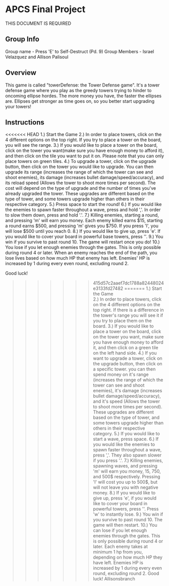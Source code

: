 # APCS Final Project
THIS DOCUMENT IS REQUIRED
## Group Info
Group name - Press 'E' to Self-Destruct (Pd. 9)
Group Members - Israel Velazquez and Allison Palisoul
## Overview
This game is called "towerDefense: the Tower Defense game". It's a tower defense game where you play as the greedy towers trying to hinder to oncoming ellipse hordes. The more money you have, the faster the ellipses are. Ellipses get stronger as time goes on, so you better start upgrading your towers!
## Instructions
<<<<<<< HEAD
1.) Start the Game
2.) In order to place towers, click on the 4 different options on the top right. If you try to place a tower on the board, you will see the range.
3.) If you would like to place a tower on the board, click on the tower you want(make sure you have enough money to afford it), and then click on the tile you want to put it on. Please note that you can only place towers on green tiles.
4.) To upgrade a tower, click on the upgrade button, then click on the tower you would like to upgrade. You can then upgrade its range (increases the range of which the tower can see and shoot enemies), its damage (increases bullet damage/speed/accuracy), and its reload speed (Allows the tower to shoot more times per second). The cost will depend on the type of upgrade and the number of times you've already upgraded the tower. These upgrades are different based on the type of tower, and some towers upgrade higher than others in their respective category.
5.) Press space to start the round!
6.) If you would like the enemies to spawn faster throughout a wave, press and hold ','. In order to slow them down, press and hold '.'.
7.) Killing enemies, starting a round, and pressing 'm' will earn you money. Each enemy killed earns $15, starting a round earns $500, and pressing 'm' gives you $750. If you press 'l', you will lose $500 until you reach 0.
8.) If you would like to give up, press 'e'. If you would like to cover your board in powerful base towers, press '\'.
9.) You win if you survive to past round 10. The game will restart once you do!
10.) You lose if you let enough enemies through the gates. This is only possible during round 4 or later. When an enemy reaches the end of the path, you lose lives based on how much HP that enemy has left. Enemies' HP is increased by 1 during every even round, excluding round 2.

Good luck!
>>>>>>> 415d57c2aaef7dc1788a82448024e3133fd27482
=======
1.) Start the Game</br>
2.) In order to place towers, click on the 4 different options on the top right. If there is a difference in the tower's range you will see it if you try to place them on the board.
3.) If you would like to place a tower on the board, click on the tower you want, make sure you have enough money to afford it, and then click on a green tile on the left hand side.
4.) If you want to upgrade a tower, click on the upgrade button, then click on a specific tower. you can then spend money on it's range (increases the range of which the tower can see and shoot enemies), it's damage (increases bullet damage/speed/accuracy), and it's speed (Allows the tower to shoot more times per second). These upgrades are different based on the type of tower, and some towers upgrade higher than others in their respective category.
5.) If you would like to start a wave, press space.
6.) If you would like the enemies to spawn faster throughout a wave, press ','. They also spawn slower if you press '.'.
7.) Killing enemies, spawning waves, and pressing 'm' will earn you money, 15, 750, and 500$ respectively. Pressing 'l' will cost you up to 500$, but will not leave you with negative money.
8.) If you would like to give up, press 'e', if you would like to cover your board in powerful towers, press '\'. Press 'w' to instantly lose.
9.) You win if you survive to past round 10. The game will then restart.
10.) You can lose if you let enough enemies through the gates. This is only possible during round 4 or later. Each enemy takes at minimum 1 hp from you, depending on how much HP they have left. Enemies HP is increased by 1 during every even round, excluding round 2. Good luck!
>>>>>>> Allisonsbranch

